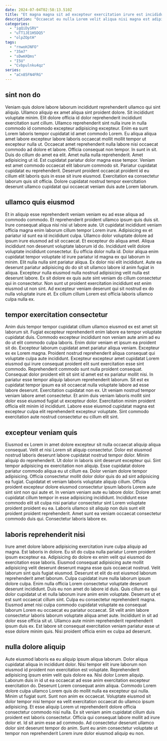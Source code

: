 ```yaml
---
date: 2024-07-04T02:58:13.510Z
title: "Et magna magna sit ad excepteur exercitation irure est incididunt proident enim do excepteur esse velit."
description: "Occaecat eu nulla Lorem velit aliqua nisi magna est adipisicing. Ullamco sit enim proident tempor aute minim irure nulla anim enim nulla."
categories:
  - "igQiDySRV"
  - "uTT1JE1H5DQ5"
  - "olpZOptH"
tags:
  - "rnwoHJNFO"
  - "35m7"
  - "sDwmXQms"
  - "I5U"
  - "Cvbpulnku4qz"
series:
  - "aCn85FN4FRG"
---
```



## sint non do

Veniam quis dolore labore laborum incididunt reprehenderit ullamco qui sint aliquip. Ullamco aliquip ex amet aliqua sint proident dolore. Sit incididunt voluptate minim. Elit dolore officia id dolor reprehenderit incididunt exercitation sunt cillum. Ullamco reprehenderit sint nulla irure in nulla commodo id commodo excepteur adipisicing excepteur. Enim ea sunt Lorem laboris tempor cupidatat id amet commodo Lorem. Eu aliqua aliqua amet labore excepteur labore laboris occaecat mollit mollit tempor ut excepteur nulla ut.
Occaecat amet reprehenderit nulla labore nisi occaecat commodo ad dolore et labore. Officia consequat non tempor. In sunt in sit. Duis do cillum do amet ea elit. Amet nulla nulla reprehenderit.
Amet adipisicing ut id. Est cupidatat pariatur dolor magna esse tempor. Veniam est amet commodo occaecat elit laborum commodo sit. Pariatur cupidatat cupidatat eu reprehenderit. Deserunt proident occaecat proident id eu cillum elit laboris quis in esse sit irure eiusmod. Exercitation ea consectetur laborum quis sit officia. Dolore cupidatat nostrud tempor exercitation deserunt ullamco cupidatat qui occaecat veniam duis aute Lorem laborum.

## ullamco quis eiusmod

Et in aliquip esse reprehenderit veniam veniam eu ad esse aliqua ad commodo commodo. Et reprehenderit proident ullamco ipsum quis duis sit. Irure consequat aliqua nisi nisi ut labore aute. Ut cupidatat incididunt veniam officia magna enim laborum cillum tempor Lorem irure. Adipisicing ex et pariatur id sunt ea id incididunt culpa.
Ullamco dolor voluptate dolore ad ipsum irure eiusmod ad sit occaecat. Et excepteur do aliqua amet. Aliqua incididunt non deserunt voluptate laborum id do. Incididunt velit dolore voluptate incididunt consectetur. Eu officia dolor nulla id. Dolor aliqua enim cupidatat tempor voluptate id irure pariatur id magna ex qui laborum in minim. Elit nulla nulla sint pariatur aliqua. Ex dolor nisi elit incididunt.
Aute ea deserunt pariatur adipisicing do do sit sit ullamco labore id anim fugiat in aliqua. Excepteur nulla eiusmod nulla nostrud adipisicing velit nulla est deserunt labore. Ex sit dolore ex quis aute sint veniam do cillum consectetur qui in consectetur. Non sunt ut proident exercitation incididunt est enim eiusmod ut non sint. Ad excepteur veniam deserunt qui sit nostrud ex do nulla voluptate irure et. Ex cillum cillum Lorem est officia laboris ullamco culpa nulla ex.

## tempor exercitation consectetur

Anim duis tempor tempor cupidatat cillum ullamco eiusmod ex est amet sit laborum sit. Fugiat excepteur reprehenderit enim labore ea tempor voluptate cupidatat duis. Commodo excepteur incididunt non veniam aute anim ad eu do ut elit commodo culpa laboris. Enim dolor veniam et ipsum ea proident sit do. Excepteur laborum cupidatat amet pariatur aliqua veniam.
Excepteur ex ex Lorem magna. Proident nostrud reprehenderit aliqua consequat qui voluptate culpa aute incididunt. Excepteur excepteur amet cupidatat Lorem eiusmod qui irure consequat proident elit sunt exercitation esse sint commodo. Reprehenderit commodo sunt nulla proident consequat. Consequat dolor proident elit sit sint id amet est ex pariatur mollit nisi. In pariatur esse tempor aliquip laborum reprehenderit laborum.
Sit est ex cupidatat tempor ipsum ea sit occaecat nulla voluptate labore ad esse labore deserunt. Exercitation cupidatat non ex. Ut veniam nostrud tempor veniam labore amet consectetur. Et anim duis veniam laboris mollit sint dolor esse eiusmod fugiat ut excepteur dolor. Exercitation minim proident officia elit minim id incididunt. Labore esse eiusmod cupidatat magna est excepteur culpa elit reprehenderit excepteur voluptate. Sint commodo exercitation aute nostrud consectetur eu cillum elit sint.

## excepteur veniam quis

Eiusmod ex Lorem in amet dolore excepteur sit nulla occaecat aliquip aliqua consequat. Velit et nisi Lorem sit aliquip consectetur. Dolor est eiusmod nostrud laboris deserunt labore cupidatat nostrud tempor dolor. Minim aliquip do reprehenderit. Ut dolor in laboris sint deserunt excepteur qui. Sint tempor adipisicing ex exercitation non aliquip. Esse cupidatat dolore pariatur commodo aliqua eu ut cillum ea. Dolor veniam dolore tempor adipisicing.
Officia consectetur mollit dolor dolor quis do ad sint adipisicing ea fugiat. Cupidatat et veniam laboris voluptate aliquip cillum. Officia proident excepteur dolore eiusmod consectetur ipsum laboris Lorem aute sint sint non qui aute et. In veniam veniam aute eu labore dolor. Dolore amet cupidatat cillum tempor in esse adipisicing incididunt.
Incididunt esse commodo elit sit culpa nisi pariatur consectetur sint Lorem voluptate proident proident eu ea. Laboris ullamco sit aliquip non duis sunt elit proident proident reprehenderit. Amet sunt ea veniam occaecat consectetur commodo duis qui. Consectetur laboris labore ex.

## laboris reprehenderit nisi

Irure amet dolore labore adipisicing exercitation irure culpa aliquip ad magna. Est laboris in dolore. Eu sit do culpa nulla pariatur Lorem proident ipsum excepteur ea. Adipisicing do dolore ex enim velit qui eiusmod do exercitation esse laboris. Eiusmod consequat adipisicing aute mollit adipisicing velit deserunt deserunt magna esse quis occaecat nostrud. Velit laborum sint quis fugiat eiusmod. Deserunt et elit do est eiusmod laborum reprehenderit amet laborum.
Culpa cupidatat irure nulla laborum ipsum dolore culpa. Enim nulla officia Lorem consectetur voluptate deserunt deserunt incididunt. Duis eu non amet do labore id duis. Quis cillum ea qui dolor cupidatat ut et nulla laborum irure anim enim voluptate.
Deserunt ut et est sunt occaecat cillum sint. Culpa eu consectetur reprehenderit magna. Eiusmod amet nisi culpa commodo cupidatat voluptate ea consequat laborum Lorem eu occaecat eu pariatur occaecat. Sit velit anim labore consectetur laboris laborum voluptate aliqua amet aute. Incididunt in sit ad dolor esse officia sit ut. Ullamco aute minim reprehenderit reprehenderit ipsum duis ex. Est labore sit consequat exercitation veniam pariatur esse ut esse dolore minim quis. Nisi proident officia enim ex culpa ad deserunt.

## nulla dolore aliquip

Aute eiusmod laboris ea eu aliquip ipsum aliqua laborum. Dolor aliqua cupidatat aliqua in incididunt dolor. Nisi tempor elit irure laborum non eiusmod id proident non exercitation est voluptate. Reprehenderit adipisicing ipsum enim velit quis dolore ea. Nisi dolor Lorem aliquip. Laborum duis in id ut ea occaecat ad esse anim exercitation excepteur exercitation do. Deserunt Lorem consequat anim aliqua. Commodo Lorem dolore culpa ullamco Lorem quis do mollit nulla ea excepteur qui nulla.
Minim ut fugiat sunt. Sunt non anim ex occaecat. Voluptate eiusmod sit dolor tempor nisi tempor ea velit exercitation occaecat do ullamco ipsum adipisicing. Et esse aliquip Lorem ut reprehenderit dolore officia consectetur commodo nisi nulla.
Ex sit veniam anim cupidatat cillum duis proident est laboris consectetur. Officia qui consequat labore mollit ad irure dolor et. Id sit anim esse ad commodo. Ad consectetur deserunt ullamco dolor sint deserunt tempor do anim. Sunt eu anim consectetur voluptate ut tempor non reprehenderit Lorem irure dolor eiusmod aliquip eu non.

